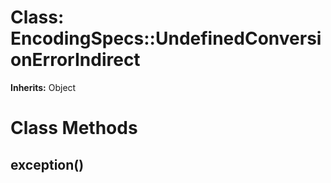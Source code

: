 # Class: EncodingSpecs::UndefinedConversionErrorIndirect
**Inherits:** Object
    



# Class Methods
## exception() [](#method-c-exception)

